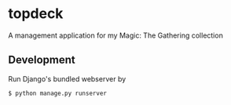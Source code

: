 # topdeck
A management application for my Magic: The Gathering collection

## Development
Run Django's bundled webserver by

``` shell
$ python manage.py runserver
```

